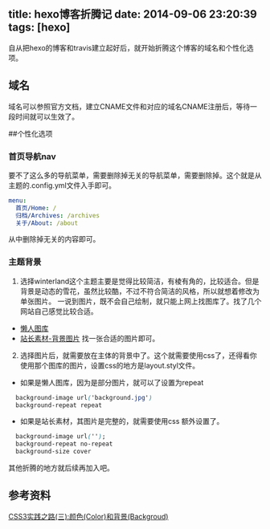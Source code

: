 title: hexo博客折腾记
date: 2014-09-06 23:20:39
tags: [hexo]
---

自从把hexo的博客和travis建立起好后，就开始折腾这个博客的域名和个性化选项。

## 域名
域名可以参照官方文档，建立CNAME文件和对应的域名CNAME注册后，等待一段时间就可以生效了。


##个性化选项
### 首页导航nav
要不了这么多的导航菜单，需要删除掉无关的导航菜单，需要删除掉。这个就是从主题的.config.yml文件入手即可。
``` yaml
menu:
  首页/Home: /
  归档/Archives: /archives
  关于/About: /about
```
从中删除掉无关的内容即可。


<!--more-->

### 主题背景
1. 选择winterland这个主题主要是觉得比较简洁，有棱有角的，比较适合。但是背景是动态的雪花，虽然比较酷，不过不符合简洁的风格，所以就想着修改为单张图片。
一说到图片，既不会自己绘制，就只能上网上找图库了。找了几个网站自己感觉比较合适。
+ [懒人图库](http://www.lanrentuku.com/bg/p2.html)
+ [站长素材-背景图片](http://sc.chinaz.com/tupian/beijingtupian_34.html)
找一张合适的图片即可。

2. 选择图片后，就需要放在主体的背景中了。这个就需要使用css了，还得看你使用那个图库的图片，设置css的地方是layout.styl文件。
+ 如果是懒人图库，因为是部分图片，就可以了设置为repeat
``` css
  background-image url('background.jpg')
  background-repeat repeat
```
+ 如果是站长素材，其图片是完整的，就需要使用css 额外设置了。
``` css
  background-image url('');
  background-repeat no-repeat
  background-size cover
```

其他折腾的地方就后续再加入吧。

## 参考资料
[CSS3实践之路(三):颜色(Color)和背景(Backgroud)](http://www.cnblogs.com/Wenwang/archive/2011/11/06/2235928.html)